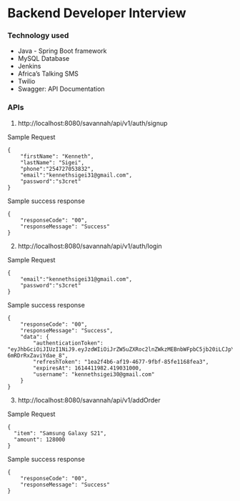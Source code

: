  # Backend Developer Interview
 ### Technology used
- Java - Spring Boot framework
-  MySQL Database
- Jenkins
- Africa’s Talking SMS
- Twilio
- Swagger: API Documentation
### APIs
1. http://localhost:8080/savannah/api/v1/auth/signup

Sample Request
```
{
    "firstName": "Kenneth",
    "lastName": "Sigei",
    "phone":"254727053832",
    "email":"kennethsigei31@gmail.com",
    "password":"s3cret"
}
```
Sample success response
```
{
    "responseCode": "00",
    "responseMessage": "Success"
}
```

2. http://localhost:8080/savannah/api/v1/auth/login

Sample Request
```
{
    "email":"kennethsigei31@gmail.com",
    "password":"s3cret"
}
```

Sample success response
```
{
    "responseCode": "00",
    "responseMessage": "Success",
    "data": {
        "authenticationToken": "eyJhbGciOiJIUzI1NiJ9.eyJzdWIiOiJrZW5uZXRoc2lnZWkzMEBnbWFpbC5jb20iLCJpYXQiOjE2MTQ0MTEwODEsImV4cCI6MTYxNDQxMTk4MX0.UqwT_khVyphn4IPuHBDIgWE6I-6mRDrRxZaviYdae_8",
        "refreshToken": "1ea2f4b6-af19-4677-9fbf-85fe1168fea3",
        "expiresAt": 1614411982.419031000,
        "username": "kennethsigei30@gmail.com"
    }
}
```

3. http://localhost:8080/savannah/api/v1/addOrder

Sample Request
```
{
  "item": "Samsung Galaxy S21",
  "amount": 128000
}
```

Sample success response
```
{
    "responseCode": "00",
    "responseMessage": "Success"
}
```

